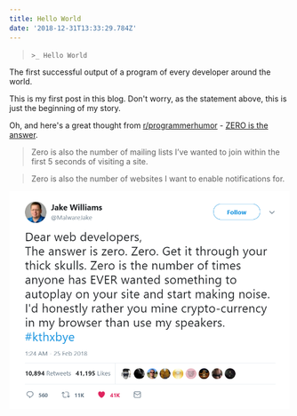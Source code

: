 ```yaml
---
title: Hello World
date: '2018-12-31T13:33:29.784Z'
---
```


> `>_ Hello World`

The first successful output of a program of every developer around the world.

This is my first post in this blog. Don't worry, as the statement above, this is just the beginning of my story.

Oh, and here's a great thought from [r/programmerhumor](https://www.reddit.com/r/ProgrammerHumor) -
[ZERO is the answer](https://www.reddit.com/r/ProgrammerHumor/comments/80hu7d/zero/).

> Zero is also the number of mailing lists I’ve wanted to join within the first 5 seconds of visiting a site.

> Zero is also the number of websites I want to enable notifications for.

![Zero](./reddit_zero.png)
